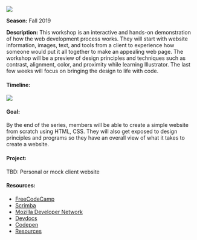 ![](images/header.png)

**Season:** Fall 2019

**Description:** This workshop is an interactive and hands-on demonstration of how the web development process works. They will start with website information, images, text, and tools from a client to experience how someone would put it all together to make an appealing web page. The workshop will be a preview of design principles and techniques such as contrast, alignment, color, and proximity while learning Illustrator. The last few weeks will focus on bringing the design to life with code. 

#### Timeline:

![](images/timeline.png)

#### Goal:

By the end of the series, members will be able to create a simple website from scratch using HTML, CSS. They will also get exposed to design principles and programs so they have an overall view of what it takes to create a website.

#### Project: 
TBD: Personal or mock client website

#### Resources: 
* [FreeCodeCamp](https://learn.freecodecamp.org/)
* [Scrimba](https://scrimba.com/)
* [Mozilla Developer Network](https://developer.mozilla.org/en-US/)
* [Devdocs](https://devdocs.io/)
* [Codepen](https://codepen.io/)
* [Resources](https://https://wit.digitalnest.org//)

